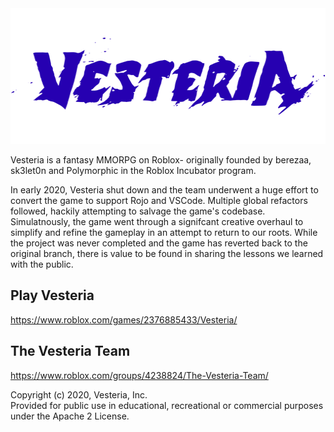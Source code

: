 <div align="center">
    <a href="https://playvesteria.com">
        <img src="assets/logo-512.png" alt="Vesteria" height="217" />
    </a>
</div>

Vesteria is a fantasy MMORPG on Roblox- originally founded by berezaa, sk3let0n and Polymorphic in the Roblox Incubator program.

In early 2020, Vesteria shut down and the team underwent a huge effort to convert the game to support Rojo and VSCode. Multiple global refactors followed, hackily attempting to salvage the game's codebase. Simulatnously, the game went through a signifcant creative overhaul to simplify and refine the gameplay in an attempt to return to our roots. While the project was never completed and the game has reverted back to the original branch, there is value to be found in sharing the lessons we learned with the public. 

## Play Vesteria 
https://www.roblox.com/games/2376885433/Vesteria/

## The Vesteria Team
https://www.roblox.com/groups/4238824/The-Vesteria-Team/

Copyright (c) 2020, Vesteria, Inc.
<br>
Provided for public use in educational, recreational or commercial purposes under the Apache 2 License.
